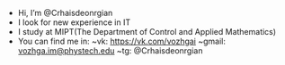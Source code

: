 - Hi, I’m @Crhaisdeonrgian
- I look for new experience in IT
- I study at MIPT(The Department of Control and Applied Mathematics)
- You can find me in: 
    ~vk: https://vk.com/vozhgai 
    ~gmail: vozhga.im@phystech.edu 
    ~tg: @Crhaisdeonrgian

<!---
Crhaisdeonrgian/Crhaisdeonrgian is a ✨ special ✨ repository because its `README.md` (this file) appears on your GitHub profile.
You can click the Preview link to take a look at your changes.
--->
